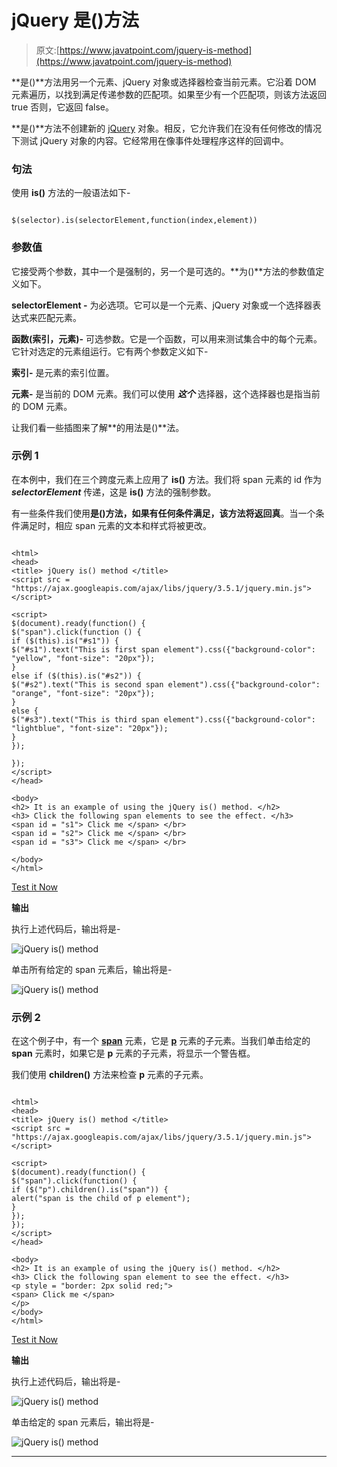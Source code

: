 # jQuery 是()方法

> 原文:[https://www.javatpoint.com/jquery-is-method](https://www.javatpoint.com/jquery-is-method)

**是()**方法用另一个元素、jQuery 对象或选择器检查当前元素。它沿着 DOM 元素遍历，以找到满足传递参数的匹配项。如果至少有一个匹配项，则该方法返回 true 否则，它返回 false。

**是()**方法不创建新的 [jQuery](https://www.javatpoint.com/jquery-tutorial) 对象。相反，它允许我们在没有任何修改的情况下测试 jQuery 对象的内容。它经常用在像事件处理程序这样的回调中。

### 句法

使用 **is()** 方法的一般语法如下-

```

$(selector).is(selectorElement,function(index,element))

```

### 参数值

它接受两个参数，其中一个是强制的，另一个是可选的。**为()**方法的参数值定义如下。

**selectorElement -** 为必选项。它可以是一个元素、jQuery 对象或一个选择器表达式来匹配元素。

**函数(索引，元素)-** 可选参数。它是一个函数，可以用来测试集合中的每个元素。它针对选定的元素组运行。它有两个参数定义如下-

**索引-** 是元素的索引位置。

**元素-** 是当前的 DOM 元素。我们可以使用 ***这个*** 选择器，这个选择器也是指当前的 DOM 元素。

让我们看一些插图来了解**的用法是()**法。

### 示例 1

在本例中，我们在三个跨度元素上应用了 **is()** 方法。我们将 span 元素的 id 作为 ***selectorElement*** 传递，这是 **is()** 方法的强制参数。

有一些条件我们使用**是()**方法，如果有任何条件满足，该方法将返回**真**。当一个条件满足时，相应 span 元素的文本和样式将被更改。

```

<html>
<head>
<title> jQuery is() method </title>
<script src = "https://ajax.googleapis.com/ajax/libs/jquery/3.5.1/jquery.min.js"> </script>

<script>
$(document).ready(function() {
$("span").click(function () {
if ($(this).is("#s1")) {
$("#s1").text("This is first span element").css({"background-color": "yellow", "font-size": "20px"});
}
else if ($(this).is("#s2")) {
$("#s2").text("This is second span element").css({"background-color": "orange", "font-size": "20px"});
}
else {
$("#s3").text("This is third span element").css({"background-color": "lightblue", "font-size": "20px"});
}
});

});
</script>
</head>

<body>
<h2> It is an example of using the jQuery is() method. </h2>
<h3> Click the following span elements to see the effect. </h3>
<span id = "s1"> Click me </span> </br>
<span id = "s2"> Click me </span> </br>
<span id = "s3"> Click me </span> </br>

</body>
</html>

```

[Test it Now](https://www.javatpoint.com/oprweb/test.jsp?filename=jquery-is-method1)

**输出**

执行上述代码后，输出将是-

![jQuery is() method](../Images/73f4804838b3a99b9e91f2152350f4de.png)

单击所有给定的 span 元素后，输出将是-

![jQuery is() method](../Images/a9847060c3985b25f12c3c3a37cc5e8b.png)

### 示例 2

在这个例子中，有一个 [**span**](https://www.javatpoint.com/html-span-tag) 元素，它是 [**p**](https://www.javatpoint.com/html-paragraph) 元素的子元素。当我们单击给定的 **span** 元素时，如果它是 **p** 元素的子元素，将显示一个警告框。

我们使用 **children()** 方法来检查 **p** 元素的子元素。

```

<html>
<head>
<title> jQuery is() method </title>
<script src = "https://ajax.googleapis.com/ajax/libs/jquery/3.5.1/jquery.min.js"> </script>

<script>
$(document).ready(function() {
$("span").click(function() {
if ($("p").children().is("span")) {
alert("span is the child of p element");
}
});
});
</script>
</head>

<body>
<h2> It is an example of using the jQuery is() method. </h2>
<h3> Click the following span element to see the effect. </h3>
<p style = "border: 2px solid red;">
<span> Click me </span>
</p>
</body>
</html>

```

[Test it Now](https://www.javatpoint.com/oprweb/test.jsp?filename=jquery-is-method2)

**输出**

执行上述代码后，输出将是-

![jQuery is() method](../Images/67ffa94e23aa8a2e003796dc88028b09.png)

单击给定的 span 元素后，输出将是-

![jQuery is() method](../Images/86d6f8c9040436a699e031c1f5d063b7.png)

* * *